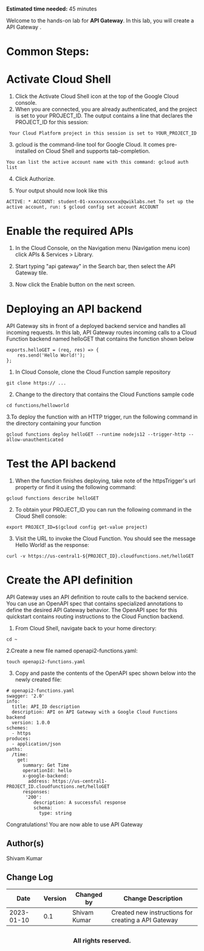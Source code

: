 **Estimated time needed:** 45 minutes

Welcome to the hands-on lab for **API Gateway**. In this lab, you will create a API Gateway .


# Common Steps:

# Activate Cloud Shell

1. Click the Activate Cloud Shell icon at the top of the Google Cloud console.
2. When you are connected, you are already authenticated, and the project is set to your PROJECT_ID. The output contains a line that declares the PROJECT_ID for this session:

` 
Your Cloud Platform project in this session is set to YOUR_PROJECT_ID
`

3. gcloud is the command-line tool for Google Cloud. It comes pre-installed on Cloud Shell and supports tab-completion.

`
You can list the active account name with this command:
gcloud auth list
`

4. Click Authorize.

5. Your output should now look like this

`
ACTIVE: *
ACCOUNT: student-01-xxxxxxxxxxxx@qwiklabs.net
To set up the active account, run:
    $ gcloud config set account ACCOUNT
`
# Enable the required APIs

1. In the Cloud Console, on the Navigation menu (Navigation menu icon) click APIs & Services > Library.

2. Start typing "api gateway" in the Search bar, then select the API Gateway tile.

3. Now click the Enable button on the next screen.

#  Deploying an API backend

API Gateway sits in front of a deployed backend service and handles all incoming requests. In this lab, API Gateway routes incoming calls to a Cloud Function backend named helloGET that contains the function shown below

```
exports.helloGET = (req, res) => {
    res.send('Hello World!');
};
```
1. In Cloud Console, clone the Cloud Function sample repository

```
git clone https:// ...
```

2. Change to the directory that contains the Cloud Functions sample code

```
cd functions/helloworld
```

3.To deploy the function with an HTTP trigger, run the following command in the directory containing your function

```
gcloud functions deploy helloGET --runtime nodejs12 --trigger-http --allow-unauthenticated
```

# Test the API backend

1. When the function finishes deploying, take note of the httpsTrigger's url property or find it using the following command:

```
gcloud functions describe helloGET
```

2. To obtain your PROJECT_ID you can run the following command in the Cloud Shell console:

```
export PROJECT_ID=$(gcloud config get-value project)
```
3. Visit the URL to invoke the Cloud Function. You should see the message Hello World! as the response:

```
curl -v https://us-central1-${PROJECT_ID}.cloudfunctions.net/helloGET
```

# Create the API definition

API Gateway uses an API definition to route calls to the backend service. You can use an OpenAPI spec that contains specialized annotations to define the desired API Gateway behavior. The OpenAPI spec for this quickstart contains routing instructions to the Cloud Function backend.

1. From Cloud Shell, navigate back to your home directory:

```
cd ~
```

2.Create a new file named openapi2-functions.yaml:

```
touch openapi2-functions.yaml
```

3. Copy and paste the contents of the OpenAPI spec shown below into the newly created file:

```
# openapi2-functions.yaml
swagger: '2.0'
info:
  title: API_ID description
  description: API on API Gateway with a Google Cloud Functions backend
  version: 1.0.0
schemes:
  - https
produces:
  - application/json
paths:
  /time:
    get:
      summary: Get Time
      operationId: hello
      x-google-backend:
        address: https://us-central1-PROJECT_ID.cloudfunctions.net/helloGET
      responses:
       '200':
          description: A successful response
          schema:
            type: string
```



Congratulations! You are now able to use API Gateway

## Author(s)
Shivam Kumar


## Change Log
| Date | Version | Changed by | Change Description |
|------|--------|--------|---------|
| 2023-01-10 | 0.1 | Shivam Kumar | Created new instructions for creating a API Gateway|


## <h3 align="center"> All rights reserved. <h3/>

